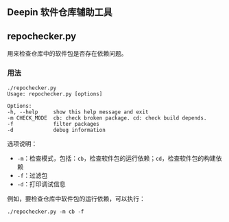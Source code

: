 Deepin 软件仓库辅助工具
-----------------------

## repochecker.py

用来检查仓库中的软件包是否存在依赖问题。

### 用法

    ./repochecker.py
    Usage: repochecker.py [options]

    Options:
    -h, --help     show this help message and exit
    -m CHECK_MODE  cb: check broken package. cd: check build depends.
    -f             filter packages
    -d             debug information

选项说明：

+ `-m`：检查模式，包括：`cb`，检查软件包的运行依赖；`cd`，检查软件包的构建依赖
+ `-f`：过滤包
+ `-d`：打印调试信息

例如，要检查仓库中软件包的运行依赖，可以执行：

    ./repochecker.py -m cb -f
